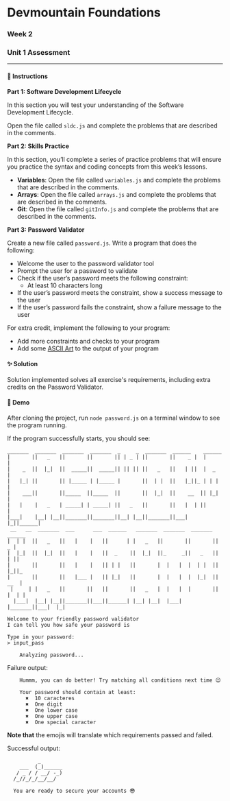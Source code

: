 # Devmountain Foundations
### Week 2
### Unit 1 Assessment

---

#### :dart: Instructions

**Part 1: Software Development Lifecycle**

In this section you will test your understanding of the Software Development Lifecycle.

Open the file called `sldc.js` and complete the problems that are described in the comments.

**Part 2: Skills Practice**

In this section, you’ll complete a series of practice problems that will ensure you practice the syntax and coding concepts from this week’s lessons.

- **Variables**: Open the file called `variables.js` and complete the problems that are described in the comments.
- **Arrays**: Open the file called `arrays.js` and complete the problems that are described in the comments.
- **Git**: Open the file called `gitInfo.js` and complete the problems that are described in the comments.

**Part 3: Password Validator**

Create a new file called `password.js`. Write a program that does the following:

- Welcome the user to the password validator tool
- Prompt the user for a password to validate
- Check if the user’s password meets the following constraint:
  - At least 10 characters long
- If the user’s password meets the constraint, show a success message to the user
- If the user’s password fails the constraint, show a failure message to the user

For extra credit, implement the following to your program:
- Add more constraints and checks to your program
- Add some [ASCII Art](https://patorjk.com/software/taag/#p=display&f=Graffiti&t=Type%20Something%20) to the output of your program

#### :sparkles: Solution
Solution implemented solves all exercise's requirements, including extra credits on the Password Validator.

#### :robot: Demo
After cloning the project, run `node password.js` on a terminal window to see the program running.

If the program successfully starts, you should see:
```
_______  _______  _______  _______  _     _  _______  ______    ______       
|       ||   _   ||       ||       || | _ | ||       ||    _ |  |      |      
|    _  ||  |_|  ||  _____||  _____|| || || ||   _   ||   | ||  |  _    |     
|   |_| ||       || |_____ | |_____ |       ||  | |  ||   |_||_ | | |   |     
|    ___||       ||_____  ||_____  ||       ||  |_|  ||    __  || |_|   |     
|   |    |   _   | _____| | _____| ||   _   ||       ||   |  | ||       |     
|___|    |__| |__||_______||_______||__| |__||_______||___|  |_||______|      
 __   __  _______  ___      ___  ______   _______  _______  _______  ______   
|  | |  ||   _   ||   |    |   ||      | |   _   ||       ||       ||    _ |  
|  |_|  ||  |_|  ||   |    |   ||  _    ||  |_|  ||_     _||   _   ||   | ||  
|       ||       ||   |    |   || | |   ||       |  |   |  |  | |  ||   |_||_ 
|       ||       ||   |___ |   || |_|   ||       |  |   |  |  |_|  ||    __  |
 |     | |   _   ||       ||   ||       ||   _   |  |   |  |       ||   |  | |
  |___|  |__| |__||_______||___||______| |__| |__|  |___|  |_______||___|  |_|

Welcome to your friendly password validator
I can tell you how safe your password is

Type in your password:
> input_pass

    Analyzing password...
```

Failure output:
```
    Hummm, you can do better! Try matching all conditions next time 😉
    
    Your password should contain at least:
      ✖️  10 caracteres
      ✖️  One digit
      ✖️  One lower case
      ✖️  One upper case
      ✖️  One special caracter
```
**Note that** the emojis will translate which requirements passed and failed.

Successful output:
```
          _
    ___  (_)______
   / _ / / __/ -_)
  /_//_/_/__/__/
  
  You are ready to secure your accounts 😎
```
